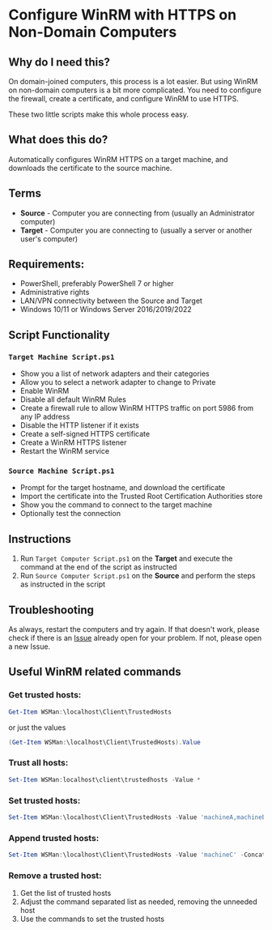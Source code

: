 # **Configure WinRM with HTTPS on Non-Domain Computers**

## Why do I need this?

On domain-joined computers, this process is a lot easier. But using WinRM on non-domain computers is a bit more complicated. You need to configure the firewall, create a certificate, and configure WinRM to use HTTPS.

These two little scripts make this whole process easy.

## What does this do?

Automatically configures WinRM HTTPS on a target machine, and downloads the certificate to the source machine.

## Terms

-   **Source** - Computer you are connecting from (usually an Administrator computer)
-   **Target** - Computer you are connecting to (usually a server or another user's computer)

## Requirements:

-   PowerShell, preferably PowerShell 7 or higher
-   Administrative rights
-   LAN/VPN connectivity between the Source and Target
-   Windows 10/11 or Windows Server 2016/2019/2022

## Script Functionality

### `Target Machine Script.ps1`

-   Show you a list of network adapters and their categories
-   Allow you to select a network adapter to change to Private
-   Enable WinRM
-   Disable all default WinRM Rules
-   Create a firewall rule to allow WinRM HTTPS traffic on port 5986 from any IP address
-   Disable the HTTP listener if it exists
-   Create a self-signed HTTPS certificate
-   Create a WinRM HTTPS listener
-   Restart the WinRM service

### `Source Machine Script.ps1`

-   Prompt for the target hostname, and download the certificate
-   Import the certificate into the Trusted Root Certification Authorities store
-   Show you the command to connect to the target machine
-   Optionally test the connection

## Instructions

1. Run `Target Computer Script.ps1` on the **Target** and execute the command at the end of the script as instructed
2. Run `Source Computer Script.ps1` on the **Source** and perform the steps as instructed in the script

## Troubleshooting

As always, restart the computers and try again. If that doesn't work, please check if there is an [Issue](https://github.com/asheroto/WinRM-HTTPS-NonDomain-Computers/issues) already open for your problem. If not, please open a new Issue.

## Useful WinRM related commands

### Get trusted hosts:

```powershell
Get-Item WSMan:\localhost\Client\TrustedHosts
```

or just the values

```powershell
(Get-Item WSMan:\localhost\Client\TrustedHosts).Value
```

### Trust all hosts:

```powershell
Set-Item WSMan:localhost\client\trustedhosts -Value *
```

### Set trusted hosts:

```powershell
Set-Item WSMan:\localhost\Client\TrustedHosts -Value 'machineA,machineB'
```

### Append trusted hosts:

```powershell
Set-Item WSMan:\localhost\Client\TrustedHosts -Value 'machineC' -Concatenate
```

### Remove a trusted host:

1. Get the list of trusted hosts
2. Adjust the command separated list as needed, removing the unneeded host
3. Use the commands to set the trusted hosts